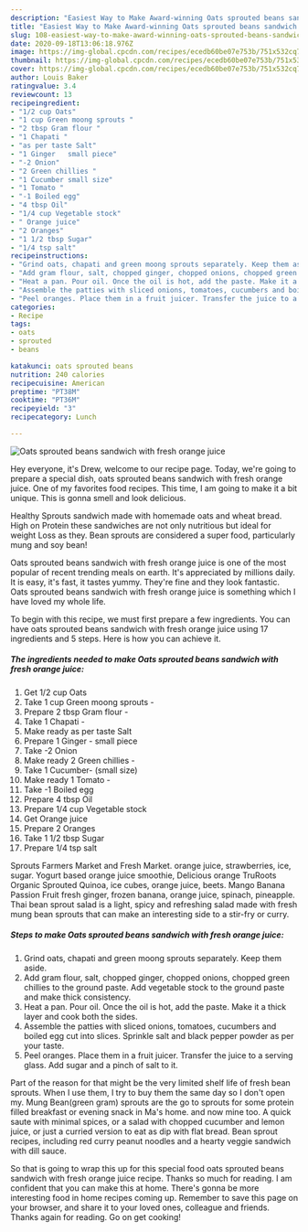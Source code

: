 ```yaml
---
description: "Easiest Way to Make Award-winning Oats sprouted beans sandwich with fresh orange juice"
title: "Easiest Way to Make Award-winning Oats sprouted beans sandwich with fresh orange juice"
slug: 108-easiest-way-to-make-award-winning-oats-sprouted-beans-sandwich-with-fresh-orange-juice
date: 2020-09-18T13:06:18.976Z
image: https://img-global.cpcdn.com/recipes/ecedb60be07e753b/751x532cq70/oats-sprouted-beans-sandwich-with-fresh-orange-juice-recipe-main-photo.jpg
thumbnail: https://img-global.cpcdn.com/recipes/ecedb60be07e753b/751x532cq70/oats-sprouted-beans-sandwich-with-fresh-orange-juice-recipe-main-photo.jpg
cover: https://img-global.cpcdn.com/recipes/ecedb60be07e753b/751x532cq70/oats-sprouted-beans-sandwich-with-fresh-orange-juice-recipe-main-photo.jpg
author: Louis Baker
ratingvalue: 3.4
reviewcount: 13
recipeingredient:
- "1/2 cup Oats"
- "1 cup Green moong sprouts "
- "2 tbsp Gram flour "
- "1 Chapati "
- "as per taste Salt"
- "1 Ginger   small piece"
- "-2 Onion"
- "2 Green chillies "
- "1 Cucumber small size"
- "1 Tomato "
- "-1 Boiled egg"
- "4 tbsp Oil"
- "1/4 cup Vegetable stock"
- " Orange juice"
- "2 Oranges"
- "1 1/2 tbsp Sugar"
- "1/4 tsp salt"
recipeinstructions:
- "Grind oats, chapati and green moong sprouts separately. Keep them aside."
- "Add gram flour, salt, chopped ginger, chopped onions, chopped green chillies to the ground paste. Add vegetable stock to the ground paste and make thick consistency."
- "Heat a pan. Pour oil. Once the oil is hot, add the paste. Make it a thick layer and cook both the sides."
- "Assemble the patties with sliced onions, tomatoes, cucumbers and boiled egg cut into slices. Sprinkle salt and black pepper powder as per your taste."
- "Peel oranges. Place them in a fruit juicer. Transfer the juice to a serving glass. Add sugar and a pinch of salt to it."
categories:
- Recipe
tags:
- oats
- sprouted
- beans

katakunci: oats sprouted beans 
nutrition: 240 calories
recipecuisine: American
preptime: "PT38M"
cooktime: "PT36M"
recipeyield: "3"
recipecategory: Lunch

---
```



![Oats sprouted beans sandwich with fresh orange juice](https://img-global.cpcdn.com/recipes/ecedb60be07e753b/751x532cq70/oats-sprouted-beans-sandwich-with-fresh-orange-juice-recipe-main-photo.jpg)

Hey everyone, it's Drew, welcome to our recipe page. Today, we're going to prepare a special dish, oats sprouted beans sandwich with fresh orange juice. One of my favorites food recipes. This time, I am going to make it a bit unique. This is gonna smell and look delicious.

Healthy Sprouts sandwich made with homemade oats and wheat bread. High on Protein these sandwiches are not only nutritious but ideal for weight Loss as they. Bean sprouts are considered a super food, particularly mung and soy bean!

Oats sprouted beans sandwich with fresh orange juice is one of the most popular of recent trending meals on earth. It's appreciated by millions daily. It is easy, it's fast, it tastes yummy. They're fine and they look fantastic. Oats sprouted beans sandwich with fresh orange juice is something which I have loved my whole life.


To begin with this recipe, we must first prepare a few ingredients. You can have oats sprouted beans sandwich with fresh orange juice using 17 ingredients and 5 steps. Here is how you can achieve it.

<!--inarticleads1-->

##### The ingredients needed to make Oats sprouted beans sandwich with fresh orange juice:

1. Get 1/2 cup Oats
1. Take 1 cup Green moong sprouts -
1. Prepare 2 tbsp Gram flour -
1. Take 1 Chapati -
1. Make ready as per taste Salt
1. Prepare 1 Ginger -  small piece
1. Take -2 Onion
1. Make ready 2 Green chillies -
1. Take 1 Cucumber- (small size)
1. Make ready 1 Tomato -
1. Take -1 Boiled egg
1. Prepare 4 tbsp Oil
1. Prepare 1/4 cup Vegetable stock
1. Get  Orange juice
1. Prepare 2 Oranges
1. Take 1 1/2 tbsp Sugar
1. Prepare 1/4 tsp salt


Sprouts Farmers Market and Fresh Market. orange juice, strawberries, ice, sugar. Yogurt based orange juice smoothie, Delicious orange TruRoots Organic Sprouted Quinoa, ice cubes, orange juice, beets. Mango Banana Passion Fruit fresh ginger, frozen banana, orange juice, spinach, pineapple. Thai bean sprout salad is a light, spicy and refreshing salad made with fresh mung bean sprouts that can make an interesting side to a stir-fry or curry. 

<!--inarticleads2-->

##### Steps to make Oats sprouted beans sandwich with fresh orange juice:

1. Grind oats, chapati and green moong sprouts separately. Keep them aside.
1. Add gram flour, salt, chopped ginger, chopped onions, chopped green chillies to the ground paste. Add vegetable stock to the ground paste and make thick consistency.
1. Heat a pan. Pour oil. Once the oil is hot, add the paste. Make it a thick layer and cook both the sides.
1. Assemble the patties with sliced onions, tomatoes, cucumbers and boiled egg cut into slices. Sprinkle salt and black pepper powder as per your taste.
1. Peel oranges. Place them in a fruit juicer. Transfer the juice to a serving glass. Add sugar and a pinch of salt to it.


Part of the reason for that might be the very limited shelf life of fresh bean sprouts. When I use them, I try to buy them the same day so I don&#39;t open my. Mung Bean(green gram) sprouts are the go to sprouts for some protein filled breakfast or evening snack in Ma&#39;s home. and now mine too. A quick saute with minimal spices, or a salad with chopped cucumber and lemon juice, or just a curried version to eat as dip with flat bread. Bean sprout recipes, including red curry peanut noodles and a hearty veggie sandwich with dill sauce. 

So that is going to wrap this up for this special food oats sprouted beans sandwich with fresh orange juice recipe. Thanks so much for reading. I am confident that you can make this at home. There's gonna be more interesting food in home recipes coming up. Remember to save this page on your browser, and share it to your loved ones, colleague and friends. Thanks again for reading. Go on get cooking!
